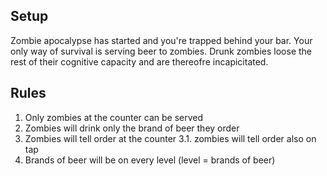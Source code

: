 Setup
-------------------
Zombie apocalypse has started and you're trapped behind your bar. Your only way of survival is serving beer to zombies. Drunk zombies loose the rest of their cognitive capacity and are thereofre incapicitated.

Rules
-----------------
1. Only zombies at the counter can be served
2. Zombies will drink only the brand of beer they order
3. Zombies will tell order at the counter
3.1. zombies will tell order also on tap
4. Brands of beer will be on every level (level = brands of beer)


